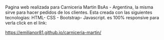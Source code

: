 Pagina web realizada para Carniceria Martin BsAs - Argentina, la misma sirve para hacer pedidos de los clientes. Esta creada con las siguientes tecnologias: HTML- CSS - Bootstrap- Javascript. es 100% responsive
para verla click en el link:

https://emilianor81.github.io/carniceria-martin/
